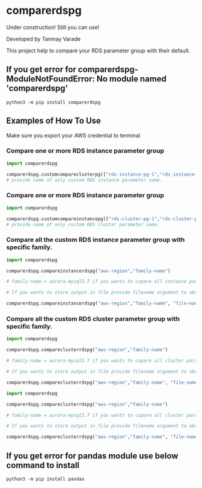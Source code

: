 # comparerdspg

Under construction! Still you can use!

Developed by Tanmay Varade

This project help to compare your RDS parameter group with their default.
## If you get error for comparerdspg- ModuleNotFoundError: No module named 'comparerdspg'
```
python3 -m pip install comparerdspg
```

## Examples of How To Use
Make sure you export your AWS credential to terminal
### Compare one or more RDS instance parameter group

```python
import comparerdspg

comparerdspg.customcompareclusterpg(["rds-instance-pg-1","rds-instance-pg-1",,"rds-instance-pg-n"], "aws-region")
# provide name of only custom RDS instance parameter name.
```

### Compare one or more RDS instance parameter group

```python
import comparerdspg

comparerdspg.customcompareinstancepg(["rds-cluster-pg-1","rds-cluster-pg-1",,"rds-cluster-pg-n"], "aws-region")
# provide name of only custom RDS cluster parameter name.
```

### Compare all the custom RDS instance parameter group with specific family.

```python
import comparerdspg

comparerdspg.compareinstancerdspg("aws-region","family-name")

# family-name = aurora-mysql5.7 if you wants to copare all instance parameter group having default family aurora-mysql5.7

# If you wants to store output in file provide filename argument to above function. 

comparerdspg.compareinstancerdspg("aws-region","family-name", "file-name")
```


### Compare all the custom RDS cluster parameter group with specific family.

```python
import comparerdspg

comparerdspg.compareclusterrdspg("aws-region","family-name")

# family-name = aurora-mysql5.7 if you wants to copare all cluster parameter group having default family aurora-mysql5.7

# If you wants to store output in file provide filename argument to above function. 

comparerdspg.compareclusterrdspg("aws-region","family-name", "file-name")
```

```python
import comparerdspg

comparerdspg.compareclusterrdspg("aws-region","family-name")

# family-name = aurora-mysql5.7 if you wants to copare all cluster parameter group having default family aurora-mysql5.7

# If you wants to store output in file provide filename argument to above function. 

comparerdspg.compareclusterrdspg("aws-region","family-name", "file-name")
```

## If you get error for pandas module use below command to install
```
python3 -m pip install pandas
```
